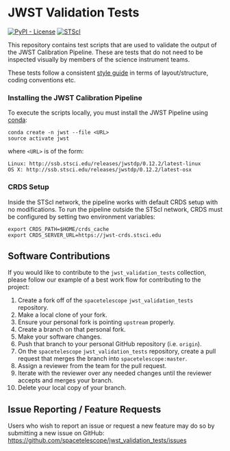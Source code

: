 # JWST Validation Tests

<!-- [![Build Status](https://travis-ci.com/spacetelescope/jwst_validation_notebooks.svg?branch=master)](https://travis-ci.com/spacetelescope/jwst_validation_notebooks) -->
[![PyPI - License](https://img.shields.io/pypi/l/Django.svg)](https://github.com/spacetelescope/jwql/blob/master/LICENSE)
[![STScI](https://img.shields.io/badge/powered%20by-STScI-blue.svg?colorA=707170&colorB=3e8ddd&style=flat)](http://www.stsci.edu)

This repository contains test scripts that are used to validate the output of the JWST Calibration Pipeline. These are tests that do not need to be inspected visually by members
of the science instrument teams.

These tests follow a consistent [style guide](https://github.com/spacetelescope/style-guides/blob/master/guides/jupyter-notebooks.md) in terms of layout/structure, coding conventions etc.

### Installing the JWST Calibration Pipeline ###
To execute the scripts locally, you must install the JWST Pipeline using [conda](https://conda.io/docs/index.html):

    conda create -n jwst --file <URL>
    source activate jwst

where `<URL>` is of the form:

    Linux: http://ssb.stsci.edu/releases/jwstdp/0.12.2/latest-linux
    OS X: http://ssb.stsci.edu/releases/jwstdp/0.12.2/latest-osx

### CRDS Setup ###

Inside the STScI network, the pipeline works with default CRDS setup with no modifications.  To run the pipeline outside the STScI network, CRDS must be configured by setting two environment variables:

    export CRDS_PATH=$HOME/crds_cache
    export CRDS_SERVER_URL=https://jwst-crds.stsci.edu

## Software Contributions

If you would like to contribute to the `jwst_validation_tests` collection, please follow our example of a best work flow for contributing to the project:

1. Create a fork off of the `spacetelescope` `jwst_validation_tests` repository.
2. Make a local clone of your fork.
3. Ensure your personal fork is pointing `upstream` properly.
4. Create a branch on that personal fork.
5. Make your software changes.
6. Push that branch to your personal GitHub repository (i.e. `origin`).
7. On the `spacetelescope` `jwst_validation_tests` repository, create a pull request that merges the branch into `spacetelescope:master`.
8. Assign a reviewer from the team for the pull request.
9. Iterate with the reviewer over any needed changes until the reviewer accepts and merges your branch.
10. Delete your local copy of your branch.


## Issue Reporting / Feature Requests

Users who wish to report an issue or request a new feature may do so by submitting a new issue on GitHub: https://github.com/spacetelescope/jwst_validation_tests/issues
